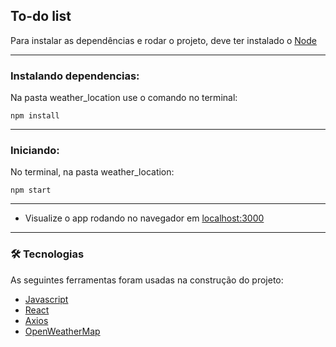 <h2>To-do list</h2>

Para instalar as dependências e rodar o projeto, deve ter instalado o [Node](https://nodejs.org/en/)

<hr>

<h3>Instalando dependencias:</h3>
  <p>Na pasta weather_location use o comando no terminal:</p>

  ```
  npm install
  ```
  
<hr>

<h3>Iniciando:</h3>
  <p>No terminal, na pasta weather_location:</p>

  ```
  npm start
  ```

<hr>
  
- Visualize o app rodando no navegador em [localhost:3000](http://localhost:3000/)

<hr>

### 🛠 Tecnologias

<p>As seguintes ferramentas foram usadas na construção do projeto:</p>

- [Javascript](https://developer.mozilla.org/pt-BR/docs/Web/JavaScript)
- [React](https://pt-br.reactjs.org/)
- [Axios](https://axios-http.com/ptbr/)
- [OpenWeatherMap](https://openweathermap.org)